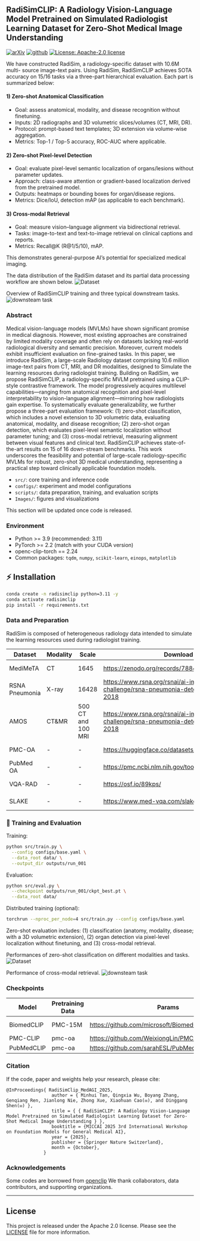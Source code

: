 ## RadiSimCLIP: A Radiology Vision-Language Model Pretrained on Simulated Radiologist Learning Dataset for Zero-Shot Medical Image Understanding

[![arXiv](https://img.shields.io/badge/MedAGI-2025.09-b31b1b.svg?style=for-the-badge)](https://medagi2025.github.io/) [![github](https://img.shields.io/badge/Github-RadiSimCLIP-orange)](https://github.com/so-ux/RadiSimCLIP)
<a href="#LICENSE--citation"><img alt="License: Apache-2.0 license" src="https://img.shields.io/badge/LICENSE-Apache 2.0-blue.svg"/></a>

We have constructed RadiSim, a radiology-specific dataset with 10.6M multi- source image-text pairs. Using RadiSim, RadiSimCLIP achieves SOTA accuracy on 15/16 tasks via a three-part hierarchical evaluation. Each part is summarized below:

#### 1) Zero-shot Anatomical Classification
- Goal: assess anatomical, modality, and disease recognition without finetuning.
- Inputs: 2D radiographs and 3D volumetric slices/volumes (CT, MRI, DR).
- Protocol: prompt-based text templates; 3D extension via volume-wise aggregation.
- Metrics: Top-1 / Top-5 accuracy, ROC-AUC where applicable.

#### 2) Zero-shot Pixel-level Detection
- Goal: evaluate pixel-level semantic localization of organs/lesions without parameter updates.
- Approach: class-aware attention or gradient-based localization derived from the pretrained model.
- Outputs: heatmaps or bounding boxes for organ/disease regions.
- Metrics: Dice/IoU, detection mAP (as applicable to each benchmark).

#### 3) Cross-modal Retrieval
- Goal: measure vision–language alignment via bidirectional retrieval.
- Tasks: image-to-text and text-to-image retrieval on clinical captions and reports.
- Metrics: Recall@K (R@1/5/10), mAP.

This demonstrates general-purpose AI’s potential for specialized medical imaging.

The data distribution of the RadiSim dataset and its partial data processing workflow are shown below.
![Dataset](Images/dataset.png)

Overview of RadiSimCLIP training and three typical downstream tasks.
![downsteam task](Images/down_task.png)

### Abstract

Medical vision-language models (MVLMs) have shown significant promise in medical diagnosis. However, most existing approaches are constrained by limited modality coverage and often rely on datasets lacking real-world radiological diversity and semantic precision. Moreover, current models exhibit insufficient evaluation on fine-grained tasks. In this paper, we introduce RadiSim, a large-scale Radiology dataset comprising 10.6 million image-text pairs from CT, MRI, and DR modalities, designed to Simulate the learning resources during radiologist training. Building on RadiSim, we propose RadiSimCLIP, a radiology-specific MVLM pretrained using a CLIP-style contrastive framework. The model progressively acquires multilevel capabilities—ranging from anatomical recognition and pixel-level interpretability to vision-language alignment—mirroring how radiologists gain expertise. To systematically evaluate generalizability, we further propose a three-part evaluation framework: (1) zero-shot classification, which includes a novel extension to 3D volumetric data, evaluating anatomical, modality, and disease recognition; (2) zero-shot organ detection, which evaluates pixel-level semantic localization without parameter tuning; and (3) cross-modal retrieval, measuring alignment between visual features and clinical text. RadiSimCLIP achieves state-of-the-art results on 15 of 16 down-stream benchmarks. This work underscores the feasibility and potential of large-scale radiology-specific MVLMs for robust, zero-shot 3D medical understanding, representing a practical step toward clinically applicable foundation models.

- `src/`: core training and inference code
- `configs/`: experiment and model configurations
- `scripts/`: data preparation, training, and evaluation scripts
- `Images/`: figures and visualizations

This section will be updated once code is released.

### Environment

- Python >= 3.9 (recommended: 3.11)
- PyTorch >= 2.2 (match with your CUDA version)
- openc-clip-torch == 2.24
- Common packages: `tqdm`, `numpy`, `scikit-learn`, `einops`, `matplotlib`

## ⚡️ Installation

```bash
conda create -n radisimclip python=3.11 -y
conda activate radisimclip
pip install -r requirements.txt
```

### Data and Preparation

RadiSim is composed of heterogeneous radiology data intended to simulate the learning resources used during radiologist training.

| Dataset | Modality | Scale | Download | License |
| --- | --- | --- | --- | --- |
|MediMeTA | CT | 1645 | https://zenodo.org/records/7884735 | Open Access |
|RSNA Pneumonia | X-ray | 16428 | https://www.rsna.org/rsnai/ai-image-challenge/rsna-pneumonia-detection-challenge-2018 | Open Access |
|AMOS | CT&MR | 500 CT and 100 MRI | https://www.rsna.org/rsnai/ai-image-challenge/rsna-pneumonia-detection-challenge-2018 | Open Access | 
| PMC-OA | - | - | https://huggingface.co/datasets/axiong/pmc_oa_beta | Open Access |
| PubMed OA | - | - | https://pmc.ncbi.nlm.nih.gov/tools/openftlist/ | Open Access |
| VQA-RAD | - | - | https://osf.io/89kps/| Open Access |
| SLAKE | - | - | https://www.med-vqa.com/slake/ | Open Access |

### 🚀 Training and Evaluation

Training:

```bash
python src/train.py \
  --config configs/base.yaml \
  --data_root data/ \
  --output_dir outputs/run_001
```

Evaluation:

```bash
python src/eval.py \
  --checkpoint outputs/run_001/ckpt_best.pt \
  --data_root data/
```

Distributed training (optional):

```bash
torchrun --nproc_per_node=4 src/train.py --config configs/base.yaml
```

Zero-shot evaluation includes: (1) classification (anatomy, modality, disease; with a 3D volumetric extension), (2) organ detection via pixel-level localization without finetuning, and (3) cross-modal retrieval.

Performances of zero-shot classification on different modalities and tasks.
![Dataset](Images/ret_cls.png)

 Performance of cross-modal retrieval.
![downsteam task](Images/ret_retrieval.png)

### Checkpoints

| Model | Pretraining Data | Params | Link |
| --- | --- | --- | --- |
| BiomedCLIP | PMC-15M | <https://github.com/microsoft/BiomedCLIP_data_pipeline> | <https://huggingface.co/microsoft/BiomedCLIP-PubMedBERT_256-vit_base_patch16_224> |
| PMC-CLIP | pmc-oa | <https://github.com/WeixiongLin/PMC-CLIP> | <https://huggingface.co/datasets/axiong/pmc_oa/tree/main> |
| PubMedCLIP | pmc-oa | <https://github.com/sarahESL/PubMedCLIP> | <https://huggingface.co/sarahESL/PubMedCLIP/tree/maintree/main> |

### Citation

If the code, paper and weights help your research, please cite:

```
@InProceedings{ RadiSimClip_MedAGI_2025,
                 author = { Minhui Tan, Qingxia Wu, Boyang Zhang, Genqiang Ren, Jianlong Nie, Zhong Xue, Xiaohuan Cao(✉), and Dinggang Shen(✉) },
                 title = { { RadiSimCLIP: A Radiology Vision-Language Model Pretrained on Simulated Radiologist Learning Dataset for Zero-Shot Medical Image Understanding } }, 
                 booktitle = {MICCAI 2025 3rd International Workshop on Foundation Models for General Medical AI},
                 year = {2025},
                 publisher = {Springer Nature Switzerland},
                 month = {October},
              }
```

### Acknowledgements

Some codes are borrowed from [openclip](https://github.com/mlfoundations/open_clip)
We thank collaborators, data contributors, and supporting organizations.

---

## License

This project is released under the Apache 2.0 license. Please see the [LICENSE](LICENSE) file for more information.
